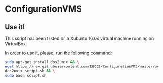 # ConfigurationVMS

## Use it!
This script has been tested on a Xubuntu 16.04 virtual machine running on VirtualBox.

In order to use it, please, run the following command:

```bash
sudo apt-get install dos2unix && \
wget https://raw.githubusercontent.com/EGCG2/ConfigurationVMS/master/script.sh && \
dos2unix script.sh && \
sudo bash script.sh
```
